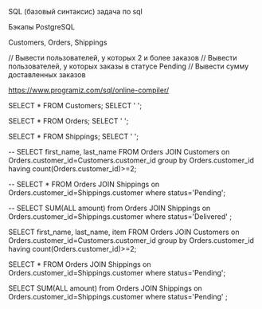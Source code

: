 


SQL (базовый синтаксис)
задача по sql

Бэкапы PostgreSQL


Customers, Orders, Shippings

// Вывести пользователей, у которых 2 и более заказов
// Вывести пользователей, у которых заказы в статусе Pending
// Вывести сумму доставленных заказов


https://www.programiz.com/sql/online-compiler/

SELECT * FROM Customers;
SELECT ' ';

SELECT * FROM Orders;
SELECT ' ';

SELECT * FROM Shippings;
SELECT ' ';


-- SELECT first_name, last_name FROM Orders JOIN Customers on Orders.customer_id=Customers.customer_id group by Orders.customer_id having count(Orders.customer_id)>=2;

-- SELECT * FROM Orders JOIN Shippings on Orders.customer_id=Shippings.customer where status='Pending';

-- SELECT SUM(ALL amount) from Orders JOIN Shippings on Orders.customer_id=Shippings.customer where status='Delivered' ;


SELECT first_name, last_name, item FROM Orders JOIN Customers on Orders.customer_id=Customers.customer_id group by Orders.customer_id having count(Orders.customer_id)>=2;

  
SELECT * FROM Orders JOIN Shippings on Orders.customer_id=Shippings.customer where status='Pending';

SELECT SUM(ALL amount) from Orders JOIN Shippings on Orders.customer_id=Shippings.customer where status='Pending' ;